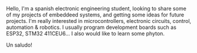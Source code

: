 Hello, I'm a spanish electronic engineering student, looking to share some of my projects of embeddeed systems, and getting some ideas for future projects.
I'm really interested in microcontrollers, electronic circuits, control, automation & robotics.
I usually program development boards such as ESP32, STM32 411CEU6...
I also would like to learn some phyton.

Un saludo!
